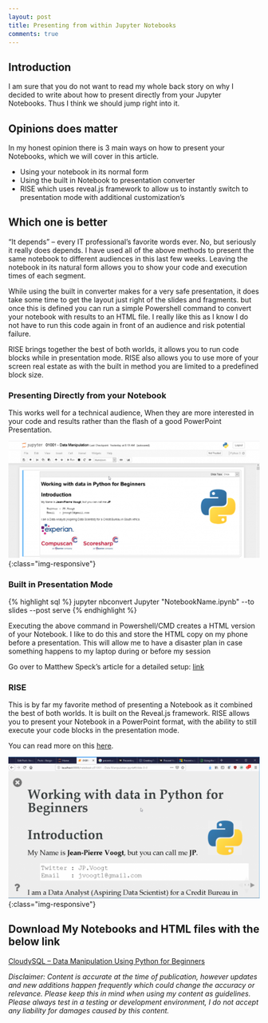 ```yaml
---
layout: post
title: Presenting from within Jupyter Notebooks
comments: true
---
```


## Introduction
I am sure that you do not want to read my whole back story on why I decided to write about how to present directly from your Jupyter Notebooks. Thus I think we should jump right into it.

## Opinions does matter
In my honest opinion there is 3 main ways on how to present your Notebooks, which we will cover in this article.
* Using your notebook in its normal form
* Using the built in Notebook to presentation converter
* RISE which uses reveal.js framework to allow us to instantly switch to presentation mode with additional customization’s

## Which one is better
“It depends” – every IT professional’s favorite words ever.
No, but seriously it really does depends. I have used all of the above methods to present the same notebook to different audiences in this last few weeks. Leaving the notebook in its natural form allows you to show your code and execution times of each segment.

While using the built in converter makes for a very safe presentation, it does take some time to get the layout just right of the slides and fragments. but once this is defined you can run a simple Powershell command to convert your notebook with results to an HTML file. I really like this as I know I do not have to run this code again in front of an audience and risk potential failure.

RISE brings together the best of both worlds, it allows you to run code blocks while in presentation mode. RISE also allows you to use more of your screen real estate as with the built in method you are limited to a predefined block size.

### Presenting Directly from your Notebook
This works well for a technical audience, When they are more interested in your code and results rather than the flash of a good PowerPoint Presentation.

![@JPVoogt](/public/img/JVoogt_2019-09-10-Presenting-from-within-Jupyter-Notebooks_1.png){:class="img-responsive"}
 
### Built in Presentation Mode
{% highlight sql %}
jupyter nbconvert Jupyter "NotebookName.ipynb" --to slides --post serve
{% endhighlight %}

Executing the above command in Powershell/CMD creates a HTML version of your Notebook. I like to do this and store the HTML copy on my phone before a presentation. This will allow me to have a disaster plan in case something happens to my laptop during or before my session

Go over to Matthew Speck’s article for a detailed setup: [link](https://medium.com/@mjspeck/presenting-code-using-jupyter-notebook-slides-a8a3c3b59d67)

### RISE
This is by far my favorite method of presenting a Notebook as it combined the best of both worlds. It is built on the Reveal.js framework. RISE allows you to present your Notebook in a PowerPoint format, with the ability to still execute your code blocks in the presentation mode.

You can read more on this [here](https://rise.readthedocs.io/en/maint-5.5/).

![@JPVoogt](/public/img/JVoogt_2019-09-10-Presenting-from-within-Jupyter-Notebooks_2.png){:class="img-responsive"}

## Download My Notebooks and HTML files with the below link
[CloudySQL – Data Manipulation Using Python for Beginners](https://github.com/JVoogt/Presentations/tree/master/CloudySQL%20-%20Data%20Manipulation%20Using%20Python%20for%20Beginners)

_Disclaimer:  Content is accurate at the time of publication, however updates and new additions happen frequently which could change the accuracy or relevance. Please keep this in mind when using my content as guidelines. Please always test in a testing or development environment, I do not accept any liability for damages caused by this content._

